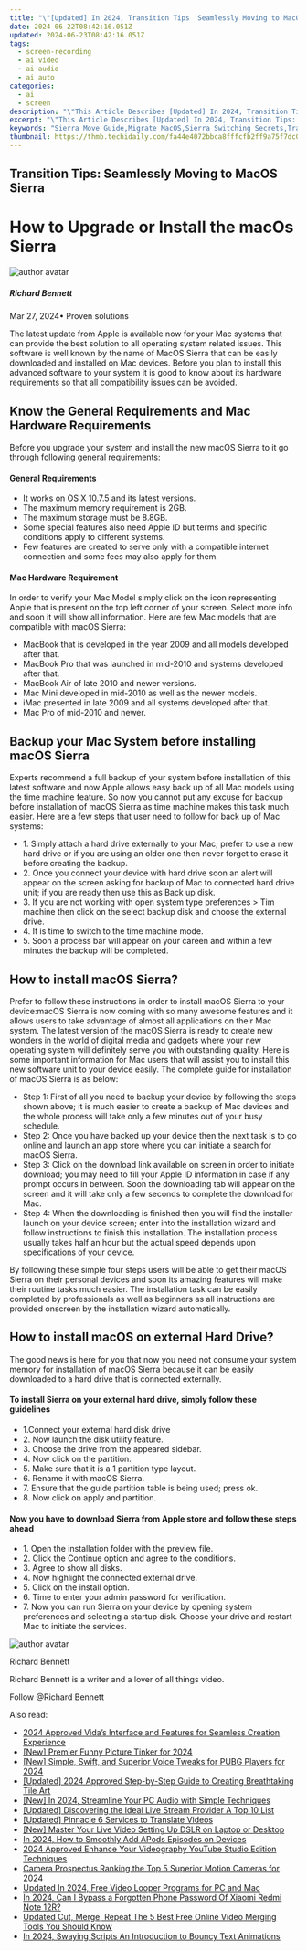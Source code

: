 ```yaml
---
title: "\"[Updated] In 2024, Transition Tips  Seamlessly Moving to MacOS Sierra\""
date: 2024-06-22T08:42:16.051Z
updated: 2024-06-23T08:42:16.051Z
tags: 
  - screen-recording
  - ai video
  - ai audio
  - ai auto
categories: 
  - ai
  - screen
description: "\"This Article Describes [Updated] In 2024, Transition Tips: Seamlessly Moving to MacOS Sierra\""
excerpt: "\"This Article Describes [Updated] In 2024, Transition Tips: Seamlessly Moving to MacOS Sierra\""
keywords: "Sierra Move Guide,Migrate MacOS,Sierra Switching Secrets,Transition MacSierra,Shift to MacOS,MacOS Upgrade Tips,Seamless MacOS Switch"
thumbnail: https://thmb.techidaily.com/fa44e4072bbca8fffcfb2ff9a75f7dc0fad47a3e60bc93d2b05739fc57c6b83c.jpg
---
```


## Transition Tips: Seamlessly Moving to MacOS Sierra

# How to Upgrade or Install the macOs Sierra

![author avatar](https://images.wondershare.com/filmora/article-images/richard-bennett.jpg)

##### Richard Bennett

 Mar 27, 2024• Proven solutions

The latest update from Apple is available now for your Mac systems that can provide the best solution to all operating system related issues. This software is well known by the name of MacOS Sierra that can be easily downloaded and installed on Mac devices. Before you plan to install this advanced software to your system it is good to know about its hardware requirements so that all compatibility issues can be avoided.

## Know the General Requirements and Mac Hardware Requirements

Before you upgrade your system and install the new macOS Sierra to it go through following general requirements:

#### General Requirements

* It works on OS X 10.7.5 and its latest versions.
* The maximum memory requirement is 2GB.
* The maximum storage must be 8.8GB.
* Some special features also need Apple ID but terms and specific conditions apply to different systems.
* Few features are created to serve only with a compatible internet connection and some fees may also apply for them.

#### Mac Hardware Requirement

In order to verify your Mac Model simply click on the icon representing Apple that is present on the top left corner of your screen. Select more info and soon it will show all information. Here are few Mac models that are compatible with macOS Sierra:

* MacBook that is developed in the year 2009 and all models developed after that.
* MacBook Pro that was launched in mid-2010 and systems developed after that.
* MacBook Air of late 2010 and newer versions.
* Mac Mini developed in mid-2010 as well as the newer models.
* iMac presented in late 2009 and all systems developed after that.
* Mac Pro of mid-2010 and newer.

## Backup your Mac System before installing macOS Sierra

Experts recommend a full backup of your system before installation of this latest software and now Apple allows easy back up of all Mac models using the time machine feature. So now you cannot put any excuse for backup before installation of macOS Sierra as time machine makes this task much easier. Here are a few steps that user need to follow for back up of Mac systems:

* 1\. Simply attach a hard drive externally to your Mac; prefer to use a new hard drive or if you are using an older one then never forget to erase it before creating the backup.
* 2\. Once you connect your device with hard drive soon an alert will appear on the screen asking for backup of Mac to connected hard drive unit; if you are ready then use this as Back up disk.
* 3\. If you are not working with open system type preferences > Tim machine then click on the select backup disk and choose the external drive.
* 4\. It is time to switch to the time machine mode.
* 5\. Soon a process bar will appear on your careen and within a few minutes the backup will be completed.

## How to install macOS Sierra?

Prefer to follow these instructions in order to install macOS Sierra to your device:macOS Sierra is now coming with so many awesome features and it allows users to take advantage of almost all applications on their Mac system. The latest version of the macOS Sierra is ready to create new wonders in the world of digital media and gadgets where your new operating system will definitely serve you with outstanding quality. Here is some important information for Mac users that will assist you to install this new software unit to your device easily. The complete guide for installation of macOS Sierra is as below:

* Step 1: First of all you need to backup your device by following the steps shown above; it is much easier to create a backup of Mac devices and the whole process will take only a few minutes out of your busy schedule.
* Step 2: Once you have backed up your device then the next task is to go online and launch an app store where you can initiate a search for macOS Sierra.
* Step 3: Click on the download link available on screen in order to initiate download; you may need to fill your Apple ID information in case if any prompt occurs in between. Soon the downloading tab will appear on the screen and it will take only a few seconds to complete the download for Mac.
* Step 4: When the downloading is finished then you will find the installer launch on your device screen; enter into the installation wizard and follow instructions to finish this installation. The installation process usually takes half an hour but the actual speed depends upon specifications of your device.

By following these simple four steps users will be able to get their macOS Sierra on their personal devices and soon its amazing features will make their routine tasks much easier. The installation task can be easily completed by professionals as well as beginners as all instructions are provided onscreen by the installation wizard automatically.

## How to install macOS on external Hard Drive?

The good news is here for you that now you need not consume your system memory for installation of macOS Sierra because it can be easily downloaded to a hard drive that is connected externally.

#### To install Sierra on your external hard drive, simply follow these guidelines

* 1.Connect your external hard disk drive
* 2\. Now launch the disk utility feature.
* 3\. Choose the drive from the appeared sidebar.
* 4\. Now click on the partition.
* 5\. Make sure that it is a 1 partition type layout.
* 6\. Rename it with macOS Sierra.
* 7\. Ensure that the guide partition table is being used; press ok.
* 8\. Now click on apply and partition.

#### Now you have to download Sierra from Apple store and follow these steps ahead

* 1\. Open the installation folder with the preview file.
* 2\. Click the Continue option and agree to the conditions.
* 3\. Agree to show all disks.
* 4\. Now highlight the connected external drive.
* 5\. Click on the install option.
* 6\. Time to enter your admin password for verification.
* 7\. Now you can run Sierra on your device by opening system preferences and selecting a startup disk. Choose your drive and restart Mac to initiate the services.

![author avatar](https://images.wondershare.com/filmora/article-images/richard-bennett.jpg)

Richard Bennett

Richard Bennett is a writer and a lover of all things video.

Follow @Richard Bennett


<ins class="adsbygoogle"
     style="display:block"
     data-ad-format="autorelaxed"
     data-ad-client="ca-pub-7571918770474297"
     data-ad-slot="1223367746"></ins>



<ins class="adsbygoogle"
     style="display:block"
     data-ad-client="ca-pub-7571918770474297"
     data-ad-slot="8358498916"
     data-ad-format="auto"
     data-full-width-responsive="true"></ins>


<span class="atpl-alsoreadstyle">Also read:</span>
<div><ul>
<li><a href="https://fox-hovers.techidaily.com/2024-approved-vidas-interface-and-features-for-seamless-creation-experience/"><u>2024 Approved  Vida’s Interface and Features for Seamless Creation Experience</u></a></li>
<li><a href="https://fox-hovers.techidaily.com/new-premier-funny-picture-tinker-for-2024/"><u>[New] Premier Funny Picture Tinker for 2024</u></a></li>
<li><a href="https://fox-hovers.techidaily.com/new-simple-swift-and-superior-voice-tweaks-for-pubg-players-for-2024/"><u>[New] Simple, Swift, and Superior Voice Tweaks for PUBG Players for 2024</u></a></li>
<li><a href="https://fox-hovers.techidaily.com/updated-2024-approved-step-by-step-guide-to-creating-breathtaking-tile-art/"><u>[Updated] 2024 Approved  Step-by-Step Guide to Creating Breathtaking Tile Art</u></a></li>
<li><a href="https://fox-hovers.techidaily.com/new-in-2024-streamline-your-pc-audio-with-simple-techniques/"><u>[New] In 2024, Streamline Your PC Audio with Simple Techniques</u></a></li>
<li><a href="https://fox-hovers.techidaily.com/updated-discovering-the-ideal-live-stream-provider-a-top-10-list/"><u>[Updated] Discovering the Ideal Live Stream Provider  A Top 10 List</u></a></li>
<li><a href="https://fox-hovers.techidaily.com/updated-pinnacle-6-services-to-translate-videos/"><u>[Updated] Pinnacle 6 Services to Translate Videos</u></a></li>
<li><a href="https://facebook-video-recording.techidaily.com/new-master-your-live-video-setting-up-dslr-on-laptop-or-desktop/"><u>[New] Master Your Live Video  Setting Up DSLR on Laptop or Desktop</u></a></li>
<li><a href="https://some-techniques.techidaily.com/in-2024-how-to-smoothly-add-apods-episodes-on-devices/"><u>In 2024, How to Smoothly Add APods Episodes on Devices</u></a></li>
<li><a href="https://youtube-clips.techidaily.com/2024-approved-enhance-your-videography-youtube-studio-edition-techniques/"><u>2024 Approved  Enhance Your Videography  YouTube Studio Edition Techniques</u></a></li>
<li><a href="https://extra-tips.techidaily.com/camera-prospectus-ranking-the-top-5-superior-motion-cameras-for-2024/"><u>Camera Prospectus  Ranking the Top 5 Superior Motion Cameras for 2024</u></a></li>
<li><a href="https://video-ai-editor.techidaily.com/updated-in-2024-free-video-looper-programs-for-pc-and-mac/"><u>Updated In 2024, Free Video Looper Programs for PC and Mac</u></a></li>
<li><a href="https://unlock-android.techidaily.com/in-2024-can-i-bypass-a-forgotten-phone-password-of-xiaomi-redmi-note-12r-by-drfone-android/"><u>In 2024, Can I Bypass a Forgotten Phone Password Of Xiaomi Redmi Note 12R?</u></a></li>
<li><a href="https://ai-vdieo-software.techidaily.com/updated-cut-merge-repeat-the-5-best-free-online-video-merging-tools-you-should-know/"><u>Updated Cut, Merge, Repeat The 5 Best Free Online Video Merging Tools You Should Know</u></a></li>
<li><a href="https://youtube-stream.techidaily.com/in-2024-swaying-scripts-an-introduction-to-bouncy-text-animations/"><u>In 2024, Swaying Scripts  An Introduction to Bouncy Text Animations</u></a></li>
</ul></div>
